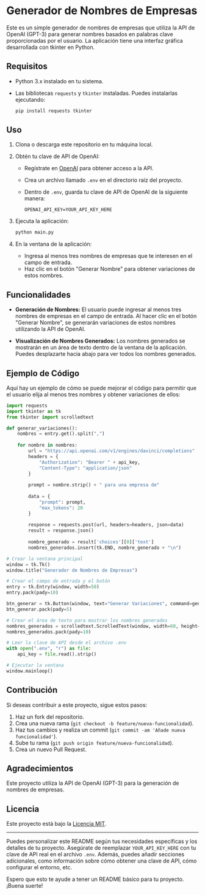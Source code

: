 
# Generador de Nombres de Empresas

Este es un simple generador de nombres de empresas que utiliza la API de OpenAI (GPT-3) para generar nombres basados en palabras clave proporcionadas por el usuario. La aplicación tiene una interfaz gráfica desarrollada con tkinter en Python.

## Requisitos

- Python 3.x instalado en tu sistema.
- Las bibliotecas `requests` y `tkinter` instaladas. Puedes instalarlas ejecutando:

    ```bash
    pip install requests tkinter
    ```

## Uso

1. Clona o descarga este repositorio en tu máquina local.

2. Obtén tu clave de API de OpenAI:
   - Regístrate en [OpenAI](https://platform.openai.com/signup) para obtener acceso a la API.
   - Crea un archivo llamado `.env` en el directorio raíz del proyecto.
   - Dentro de `.env`, guarda tu clave de API de OpenAI de la siguiente manera:

        ```
        OPENAI_API_KEY=YOUR_API_KEY_HERE
        ```

3. Ejecuta la aplicación:

    ```bash
    python main.py
    ```

4. En la ventana de la aplicación:
   - Ingresa al menos tres nombres de empresas que te interesen en el campo de entrada.
   - Haz clic en el botón "Generar Nombre" para obtener variaciones de estos nombres.

## Funcionalidades

- **Generación de Nombres:** El usuario puede ingresar al menos tres nombres de empresas en el campo de entrada. Al hacer clic en el botón "Generar Nombre", se generarán variaciones de estos nombres utilizando la API de OpenAI.

- **Visualización de Nombres Generados:** Los nombres generados se mostrarán en un área de texto dentro de la ventana de la aplicación. Puedes desplazarte hacia abajo para ver todos los nombres generados.

## Ejemplo de Código

Aquí hay un ejemplo de cómo se puede mejorar el código para permitir que el usuario elija al menos tres nombres y obtener variaciones de ellos:

```python
import requests
import tkinter as tk
from tkinter import scrolledtext

def generar_variaciones():
    nombres = entry.get().split(",")
    
    for nombre in nombres:
        url = "https://api.openai.com/v1/engines/davinci/completions"
        headers = {
            "Authorization": "Bearer " + api_key,
            "Content-Type": "application/json"
        }
        
        prompt = nombre.strip() + " para una empresa de"
        
        data = {
            "prompt": prompt,
            "max_tokens": 20
        }
        
        response = requests.post(url, headers=headers, json=data)
        result = response.json()
        
        nombre_generado = result['choices'][0]['text']
        nombres_generados.insert(tk.END, nombre_generado + "\n")

# Crear la ventana principal
window = tk.Tk()
window.title("Generador de Nombres de Empresas")

# Crear el campo de entrada y el botón
entry = tk.Entry(window, width=50)
entry.pack(pady=10)

btn_generar = tk.Button(window, text="Generar Variaciones", command=generar_variaciones)
btn_generar.pack(pady=5)

# Crear el área de texto para mostrar los nombres generados
nombres_generados = scrolledtext.ScrolledText(window, width=60, height=10)
nombres_generados.pack(pady=10)

# Leer la clave de API desde el archivo .env
with open(".env", "r") as file:
    api_key = file.read().strip()

# Ejecutar la ventana
window.mainloop()
```

## Contribución

Si deseas contribuir a este proyecto, sigue estos pasos:

1. Haz un fork del repositorio.
2. Crea una nueva rama (`git checkout -b feature/nueva-funcionalidad`).
3. Haz tus cambios y realiza un commit (`git commit -am 'Añade nueva funcionalidad'`).
4. Sube tu rama (`git push origin feature/nueva-funcionalidad`).
5. Crea un nuevo Pull Request.

## Agradecimientos

Este proyecto utiliza la API de OpenAI (GPT-3) para la generación de nombres de empresas.

## Licencia

Este proyecto está bajo la [Licencia MIT](LICENSE).

---

Puedes personalizar este README según tus necesidades específicas y los detalles de tu proyecto. Asegúrate de reemplazar `YOUR_API_KEY_HERE` con tu clave de API real en el archivo `.env`. Además, puedes añadir secciones adicionales, como información sobre cómo obtener una clave de API, cómo configurar el entorno, etc.

Espero que esto te ayude a tener un README básico para tu proyecto. ¡Buena suerte!
